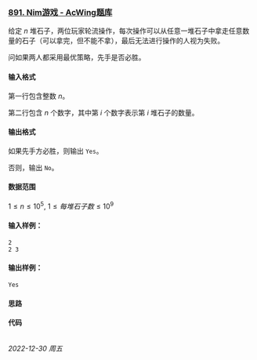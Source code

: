 ### [891. Nim游戏 - AcWing题库](https://www.acwing.com/problem/content/893/)

给定 $n$ 堆石子，两位玩家轮流操作，每次操作可以从任意一堆石子中拿走任意数量的石子（可以拿完，但不能不拿），最后无法进行操作的人视为失败。

问如果两人都采用最优策略，先手是否必胜。

#### 输入格式

第一行包含整数 $n$。

第二行包含 $n$ 个数字，其中第 $i$ 个数字表示第 $i$ 堆石子的数量。

#### 输出格式

如果先手方必胜，则输出 `Yes`。

否则，输出 `No`。

#### 数据范围

$1 \leq n \leq 10^5,$
$1 \leq 每堆石子数 \leq 10^9$

#### 输入样例：

```
2
2 3
```

#### 输出样例：

```
Yes
```

#### 思路



#### 代码

```cpp
```


*2022-12-30 周五*